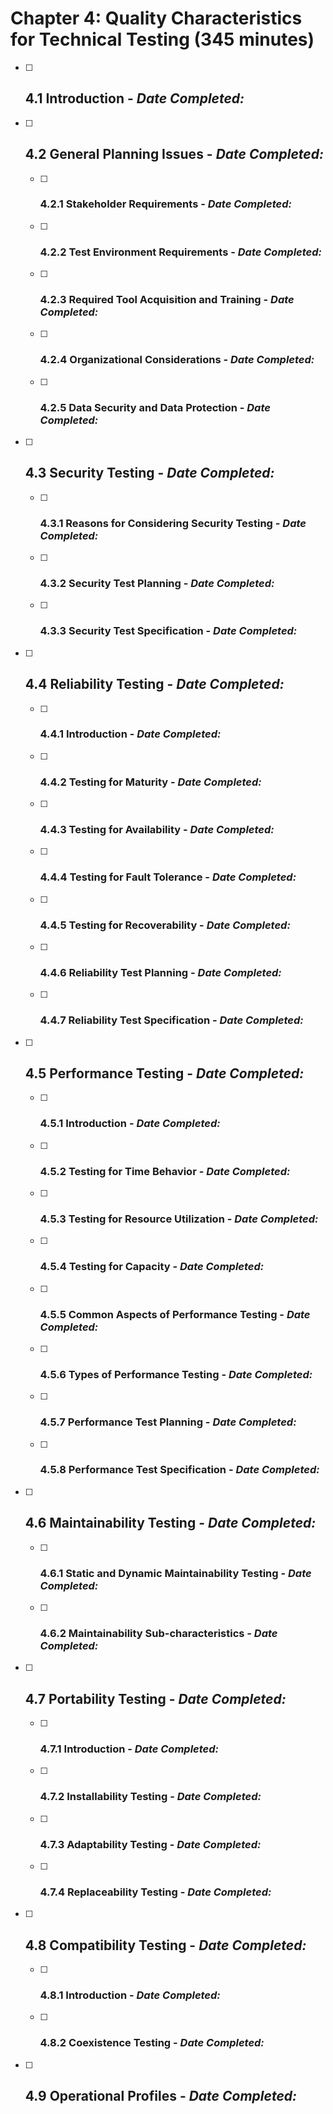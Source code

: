 # Chapter 4: Quality Characteristics for Technical Testing (345 minutes)

- [ ] ## 4.1 Introduction - _Date Completed:_
- [ ] ## 4.2 General Planning Issues - _Date Completed:_
  - [ ] ### 4.2.1 Stakeholder Requirements - _Date Completed:_
  - [ ] ### 4.2.2 Test Environment Requirements - _Date Completed:_
  - [ ] ### 4.2.3 Required Tool Acquisition and Training - _Date Completed:_
  - [ ] ### 4.2.4 Organizational Considerations - _Date Completed:_
  - [ ] ### 4.2.5 Data Security and Data Protection - _Date Completed:_
- [ ] ## 4.3 Security Testing - _Date Completed:_
  - [ ] ### 4.3.1 Reasons for Considering Security Testing - _Date Completed:_
  - [ ] ### 4.3.2 Security Test Planning - _Date Completed:_
  - [ ] ### 4.3.3 Security Test Specification - _Date Completed:_
- [ ] ## 4.4 Reliability Testing - _Date Completed:_
  - [ ] ### 4.4.1 Introduction - _Date Completed:_
  - [ ] ### 4.4.2 Testing for Maturity - _Date Completed:_
  - [ ] ### 4.4.3 Testing for Availability - _Date Completed:_
  - [ ] ### 4.4.4 Testing for Fault Tolerance - _Date Completed:_
  - [ ] ### 4.4.5 Testing for Recoverability - _Date Completed:_
  - [ ] ### 4.4.6 Reliability Test Planning - _Date Completed:_
  - [ ] ### 4.4.7 Reliability Test Specification - _Date Completed:_
- [ ] ## 4.5 Performance Testing - _Date Completed:_
  - [ ] ### 4.5.1 Introduction - _Date Completed:_
  - [ ] ### 4.5.2 Testing for Time Behavior - _Date Completed:_
  - [ ] ### 4.5.3 Testing for Resource Utilization - _Date Completed:_
  - [ ] ### 4.5.4 Testing for Capacity - _Date Completed:_
  - [ ] ### 4.5.5 Common Aspects of Performance Testing - _Date Completed:_
  - [ ] ### 4.5.6 Types of Performance Testing - _Date Completed:_
  - [ ] ### 4.5.7 Performance Test Planning - _Date Completed:_
  - [ ] ### 4.5.8 Performance Test Specification - _Date Completed:_
- [ ] ## 4.6 Maintainability Testing - _Date Completed:_
  - [ ] ### 4.6.1 Static and Dynamic Maintainability Testing - _Date Completed:_
  - [ ] ### 4.6.2 Maintainability Sub-characteristics - _Date Completed:_
- [ ] ## 4.7 Portability Testing - _Date Completed:_
  - [ ] ### 4.7.1 Introduction - _Date Completed:_
  - [ ] ### 4.7.2 Installability Testing - _Date Completed:_
  - [ ] ### 4.7.3 Adaptability Testing - _Date Completed:_
  - [ ] ### 4.7.4 Replaceability Testing - _Date Completed:_
- [ ] ## 4.8 Compatibility Testing - _Date Completed:_
  - [ ] ### 4.8.1 Introduction - _Date Completed:_
  - [ ] ### 4.8.2 Coexistence Testing - _Date Completed:_
- [ ] ## 4.9 Operational Profiles - _Date Completed:_
